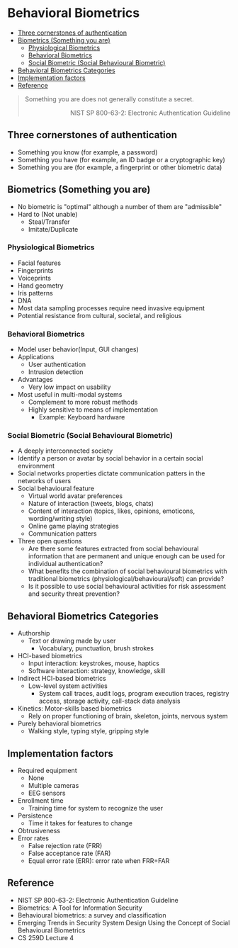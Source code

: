 # Behavioral Biometrics

<!-- TOC -->

- [Three cornerstones of authentication](#three-cornerstones-of-authentication)
- [Biometrics (Something you are)](#biometrics-something-you-are)
    - [Physiological Biometrics](#physiological-biometrics)
    - [Behavioral Biometrics](#behavioral-biometrics)
    - [Social Biometric (Social Behavioural Biometric)](#social-biometric-social-behavioural-biometric)
- [Behavioral Biometrics Categories](#behavioral-biometrics-categories)
- [Implementation factors](#implementation-factors)
- [Reference](#reference)

<!-- /TOC -->

> Something you are does not generally constitute a secret.
> 
> <div align="right">NIST SP 800-63-2: Electronic Authentication Guideline</div>

## Three cornerstones of authentication

* Something you know (for example, a password)
* Something you have (for example, an ID badge or a cryptographic key)
* Something you are (for example, a fingerprint or other biometric data)

## Biometrics (Something you are)

* No biometric is "optimal" although a number of them are "admissible"
* Hard to (Not unable)
    * Steal/Transfer
    * Imitate/Duplicate

### Physiological Biometrics

* Facial features
* Fingerprints
* Voiceprints
* Hand geometry
* Iris patterns
* DNA
* Most data sampling processes require need invasive equipment
* Potential resistance from cultural, societal, and religious

### Behavioral Biometrics

* Model user behavior(Input, GUI changes)
* Applications
    * User authentication
    * Intrusion detection
* Advantages
    * Very low impact on usability
* Most useful in multi-modal systems
    * Complement to more robust methods
    * Highly sensitive to means of implementation
        * Example: Keyboard hardware

### Social Biometric (Social Behavioural Biometric)

* A deeply interconnected society
* Identify a person or avatar by social behavior in a certain social environment
* Social networks properties dictate communication patters in the networks of users
* Social behavioural feature
    * Virtual world avatar preferences
    * Nature of interaction (tweets, blogs, chats)
    * Content of interaction (topics, likes, opinions, emoticons, wording/writing style)
    * Online game playing strategies
    * Communication patters
* Three open questions
    * Are there some features extracted from social behavioural information that are permanent and unique enough can be used for individual authentication? 
    * What benefits the combination of social behavioural biometrics with traditional biometrics (physiological/behavioural/soft) can provide? 
    * Is it possible to use social behavioural activities for risk assessment and security threat prevention?

## Behavioral Biometrics Categories

* Authorship
    * Text or drawing made by user
        * Vocabulary, punctuation, brush strokes
* HCI-based biometrics
    * Input interaction: keystrokes, mouse, haptics
    * Software interaction: strategy, knowledge, skill
* Indirect HCI-based biometrics
    * Low-level system activities
        * System call traces, audit logs, program execution traces, registry access, storage activity, call-stack data analysis
* Kinetics: Motor-skills based biometrics
    * Rely on proper functioning of brain, skeleton, joints, nervous system
* Purely behavioral biometrics
    * Walking style, typing style, gripping style

## Implementation factors

* Required equipment
    * None
    * Multiple cameras
    * EEG sensors
* Enrollment time
    * Training time for system to recognize the user
* Persistence
    * Time it takes for features to change
* Obtrusiveness
* Error rates
    * False rejection rate (FRR)
    * False acceptance rate (FAR)
    * Equal error rate (ERR): error rate when FRR=FAR

## Reference

* NIST SP 800-63-2: Electronic Authentication Guideline
* Biometrics: A Tool for Information Security
* Behavioural biometrics: a survey and classification
* Emerging Trends in Security System Design Using the Concept of Social Behavioural Biometrics
* CS 259D Lecture 4
